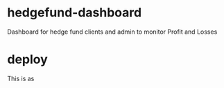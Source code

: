 # hedgefund-dashboard

Dashboard for hedge fund clients and admin to monitor Profit and Losses

# deploy

This is as
